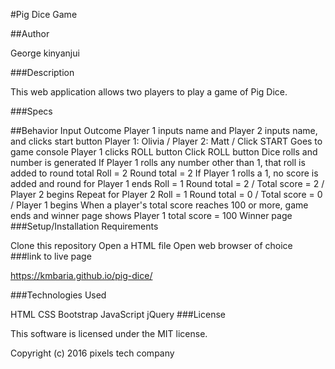 #Pig Dice Game

##Author

George kinyanjui

###Description

This web application allows two players to play a game of Pig Dice.

###Specs

##Behavior	Input	Outcome
Player 1 inputs name and Player 2 inputs name, and clicks start button	Player 1: Olivia / Player 2: Matt / Click START	Goes to game console
Player 1 clicks ROLL button	Click ROLL button	Dice rolls and number is generated
If Player 1 rolls any number other than 1, that roll is added to round total	Roll = 2	Round total = 2
If Player 1 rolls a 1, no score is added and round for Player 1 ends	Roll = 1	Round total = 2 / Total score = 2 / Player 2 begins
Repeat for Player 2	Roll = 1	Round total = 0 / Total score = 0 / Player 1 begins
When a player's total score reaches 100 or more, game ends and winner page shows	Player 1 total score = 100	Winner page
###Setup/Installation Requirements

Clone this repository
Open a HTML file
Open web browser of choice
###link to live page

https://kmbaria.github.io/pig-dice/

###Technologies Used

HTML
CSS
Bootstrap
JavaScript
jQuery
###License

This software is licensed under the MIT license.

Copyright (c) 2016 pixels tech company
